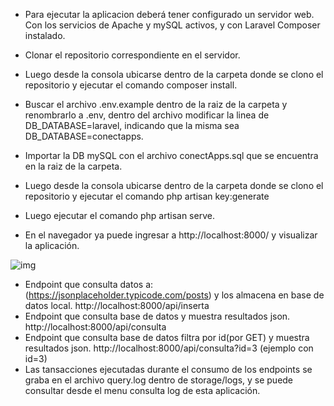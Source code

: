 
- Para ejecutar la aplicacion deberá tener configurado un servidor web. Con los servicios de Apache y mySQL activos, y con Laravel Composer instalado.

- Clonar el repositorio correspondiente en el servidor.

- Luego desde la consola ubicarse dentro de la carpeta donde se clono el repositorio y ejecutar el comando composer install.

- Buscar el archivo .env.example dentro de la raiz de la carpeta y renombrarlo a .env, dentro del archivo modificar la linea de DB_DATABASE=laravel, indicando que la misma sea DB_DATABASE=conectapps.

- Importar la DB mySQL con el archivo conectApps.sql que se encuentra en la raiz de la carpeta.

- Luego desde la consola ubicarse dentro de la carpeta donde se clono el repositorio y ejecutar el comando php artisan key:generate

- Luego ejecutar el comando php artisan serve.

- En el navegador ya puede ingresar a http://localhost:8000/ y visualizar la aplicación.

![img](https://i.ibb.co/Wn8bs9j/home.jpg)


- Endpoint que consulta datos a: (https://jsonplaceholder.typicode.com/posts) y los almacena en base de datos local. http://localhost:8000/api/inserta
- Endpoint que consulta base de datos y muestra resultados json. http://localhost:8000/api/consulta
- Endpoint que consulta base de datos filtra por id(por GET) y muestra resultados json. http://localhost:8000/api/consulta?id=3 (ejemplo con id=3)
- Las tansacciones ejecutadas durante el consumo de los endpoints se graba en el archivo query.log dentro de storage/logs, y se puede consultar desde el menu consulta log de esta aplicación.
